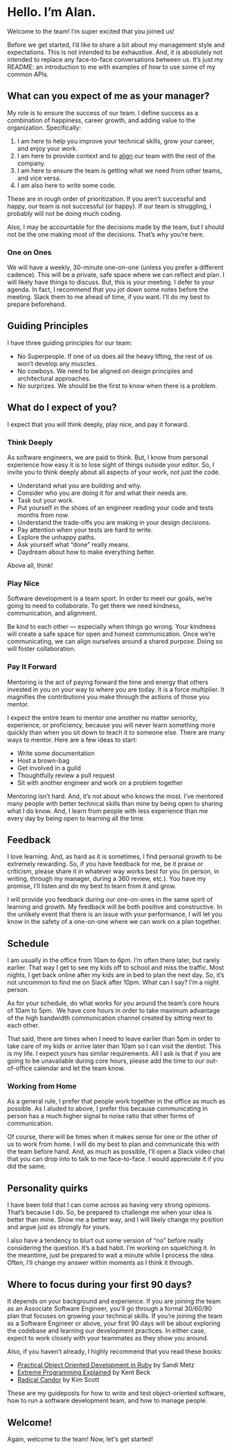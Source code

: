 # Hello. I’m Alan.

Welcome to the team! I’m super excited that you joined us!

Before we get started, I’d like to share a bit about my management style and expectations. This is not intended to be exhaustive. And, it is absolutely not intended to replace any face-to-face conversations between us. It’s just my README: an introduction to me with examples of how to use some of my common APIs.

## What can you expect of me as your manager?

My role is to ensure the success of our team. I define success as a combination of happiness, career growth, and adding value to the organization. Specifically:

1. I am here to help you improve your technical skills, grow your career, and enjoy your work.
2. I am here to provide context and to [align](https://thinkgrowth.org/what-elon-musk-taught-me-about-growing-a-business-c2c173f5bff3) our team with the rest of the company.
3. I am here to ensure the team is getting what we need from other teams, and vice versa.
4. I am also here to write some code.

These are in rough order of prioritization. If you aren't successful and happy, our team is not successful (or happy). If our team is struggling, I probably will not be doing much coding.

Also, I may be accountable for the decisions made by the team, but I should not be the one making most of the decisions. That’s why you’re here.

### One on Ones

We will have a weekly, 30-minute one-on-one (unless you prefer a different cadence). This will be a private, safe space where we can reflect and plan. I will likely have things to discuss. But, this is your meeting. I defer to your agenda. In fact, I recommend that you jot down some notes before the meeting. Slack them to me ahead of time, if you want. I’ll do my best to prepare beforehand.

## Guiding Principles

I have three guiding principles for our team:

- No Superpeople. If one of us does all the heavy lifting, the rest of us won’t develop any muscles.
- No cowboys. We need to be aligned on design principles and architectural approaches.
- No surprizes. We should be the first to know when there is a problem.

## What do I expect of you?

I expect that you will think deeply, play nice, and pay it forward.

### Think Deeply

As software engineers, we are paid to think. But, I know from personal experience how easy it is to lose sight of things outside your editor. So, I invite you to think deeply about all aspects of your work, not just the code.

- Understand what you are building and why.
- Consider who you are doing it for and what their needs are.
- Task out your work.
- Put yourself in the shoes of an engineer reading your code and tests months from now.
- Understand the trade-offs you are making in your design decisions.
- Pay attention when your tests are hard to write.
- Explore the unhappy paths.
- Ask yourself what “done” really means.
- Daydream about how to make everything better.

Above all, think!

### Play Nice

Software development is a team sport. In order to meet our goals, we’re going to need to collaborate. To get there we need kindness, communication, and alignment.

Be kind to each other — especially when things go wrong. Your kindness will create a safe space for open and honest communication. Once we’re communicating, we can align ourselves around a shared purpose. Doing so will foster collaboration.

### Pay It Forward

Mentoring is the act of paying forward the time and energy that others invested in you on your way to where you are today. It is a force multiplier. It magnifies the contributions you make through the actions of those you mentor.

I expect the entire team to mentor one another no matter seniority, experience, or proficiency, because you will never learn something more quickly than when you sit down to teach it to someone else. There are many ways to mentor. Here are a few ideas to start:

- Write some documentation
- Host a brown-bag
- Get involved in a guild
- Thoughtfully review a pull request
- Sit with another engineer and work on a problem together

Mentoring isn’t hard. And, it’s not about who knows the most. I’ve mentored many people with better technical skills than mine by being open to sharing what I do know. And, I learn from people with less experience than me every day by being open to learning  all the time.

## Feedback

I love learning. And, as hard as it is sometimes, I find personal growth to be extremely rewarding. So, if you have feedback for me, be it praise or criticism, please share it in whatever way works best for you (in person, in writing, through my manager, during a 360 review, etc.). You have my promise, I’ll listen and do my best to learn from it and grow.

I will provide you feedback during our one-on-ones in the same spirit of learning and growth. My feedback will be both positive and constructive. In the unlikely event that there is an issue with your performance, I will let you know in the safety of a one-on-one where we can work on a plan together.

## Schedule

I am usually in the office from 10am to 6pm. I’m often there later, but rarely earlier. That way I get to see my kids off to school and miss the traffic. Most nights, I get back online after my kids are in bed to plan the next day. So, it’s not uncommon to find me on Slack after 10pm. What can I say? I’m a night person.

As for your schedule, do what works for you around the team’s core hours of 10am to 5pm.  We have core hours in order to take maximum advantage of the high bandwidth communication channel created by sitting next to each other.

That said, there are times when I need to leave earlier than 5pm in order to take care of my kids or arrive later than 10am so I can visit the dentist. This is my life. I expect yours has similar requirements. All I ask is that if you are going to be unavailable during core hours, please add the time to our out-of-office calendar and let the team know.

### Working from Home

As a general rule, I prefer that people work together in the office as much as possible. As I aluded to above, I prefer this because communicating in person has a much higher signal to noise ratio that other forms of communication.

Of course, there will be times when it makes sense for one or the other of us to work from home. I will do my best to plan and communicate this with the team before hand. And, as much as possible, I’ll open a Slack video chat that you can drop into to talk to me face-to-face. I would appreciate it if you did the same.

## Personality quirks

I have been told that I can come across as having very strong opinions. That’s because I do. So, be prepared to challenge me when your idea is better than mine. Show me a better way, and I will likely change my position and argue just as strongly for yours.

I also have a tendency to blurt out some version of “no” before really considering the question. It’s a bad habit. I’m working on squelching it. In the meantime, just be prepared to wait a minute while I process the idea. Often, I’ll change my answer within moments as I think it through.

## Where to focus during your first 90 days?

It depends on your background and experience. If you are joining the team as an Associate Software Engineer, you’ll go through a formal 30/60/90 plan that focuses on growing your technical skills. If you’re joining the team as a Software Engineer or above, your first 90 days will be about exploring the codebase and learning our development practices. In either case, expect to work closely with your teammates as they show you around.

Also, if you haven’t already, I highly recommend that you read these books:

- [Practical Object Oriented Development in Ruby](http://www.poodr.com/) by Sandi Metz
- [Extreme Programming Explained](https://www.amazon.com/Extreme-Programming-Explained-Embrace-Change/dp/0321278658) by Kent Beck
- [Radical Candor](https://www.radicalcandor.com/) by Kim Scott

These are my guideposts for how to write and test object-oriented software, how to run a software development team, and how to manage people.

## Welcome!

Again, welcome to the team! Now, let's get started!
